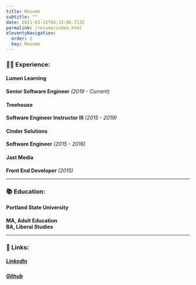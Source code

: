 ```yaml
---
title: Resume
subtitle: ""
date: 2021-03-15T06:33:06.713Z
permalink: /resume/index.html
eleventyNavigation:
  order: 2
  key: Resume
---
```

### 👩‍💻 Experience:

#### Lumen Learning

**Senior Software Engineer** *(2019 - Current)*

#### Treehouse

**Software Engineer Instructor III** *(2015 - 2019)*

#### Cinder Solutions

**Software Engineer** *(2015 - 2016)*

#### Jast Media

**Front End Developer** *(2015)*

- - -

### 📚 Education:

#### Portland State University

**MA, Adult Education**\
**BA, Liberal Studies** 

- - -

### 🔗 Links:

##### [LinkedIn](https://www.linkedin.com/in/treasureporth/)

##### [Github](https://github.com/trezp?tab=repositories)